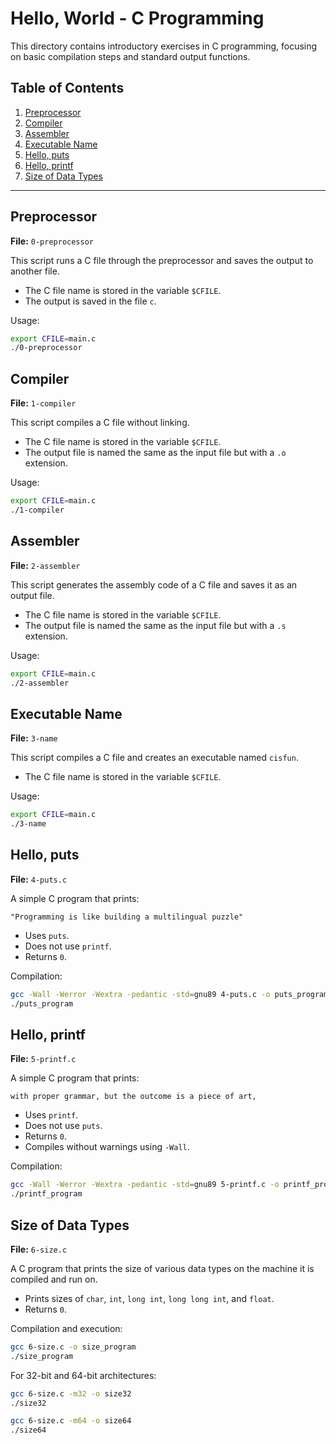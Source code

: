# Hello, World - C Programming

This directory contains introductory exercises in C programming, focusing on basic compilation steps and standard output functions.

## Table of Contents

1. [Preprocessor](#preprocessor)
2. [Compiler](#compiler)
3. [Assembler](#assembler)
4. [Executable Name](#executable-name)
5. [Hello, puts](#hello-puts)
6. [Hello, printf](#hello-printf)
7. [Size of Data Types](#size-of-data-types)

---

## Preprocessor

**File:** `0-preprocessor`

This script runs a C file through the preprocessor and saves the output to another file.

- The C file name is stored in the variable `$CFILE`.
- The output is saved in the file `c`.

Usage:
```sh
export CFILE=main.c
./0-preprocessor
```

## Compiler

**File:** `1-compiler`

This script compiles a C file without linking.

- The C file name is stored in the variable `$CFILE`.
- The output file is named the same as the input file but with a `.o` extension.

Usage:
```sh
export CFILE=main.c
./1-compiler
```

## Assembler

**File:** `2-assembler`

This script generates the assembly code of a C file and saves it as an output file.

- The C file name is stored in the variable `$CFILE`.
- The output file is named the same as the input file but with a `.s` extension.

Usage:
```sh
export CFILE=main.c
./2-assembler
```

## Executable Name

**File:** `3-name`

This script compiles a C file and creates an executable named `cisfun`.

- The C file name is stored in the variable `$CFILE`.

Usage:
```sh
export CFILE=main.c
./3-name
```

## Hello, puts

**File:** `4-puts.c`

A simple C program that prints:

```
"Programming is like building a multilingual puzzle"
```

- Uses `puts`.
- Does not use `printf`.
- Returns `0`.

Compilation:
```sh
gcc -Wall -Werror -Wextra -pedantic -std=gnu89 4-puts.c -o puts_program
./puts_program
```

## Hello, printf

**File:** `5-printf.c`

A simple C program that prints:

```
with proper grammar, but the outcome is a piece of art,
```

- Uses `printf`.
- Does not use `puts`.
- Returns `0`.
- Compiles without warnings using `-Wall`.

Compilation:
```sh
gcc -Wall -Werror -Wextra -pedantic -std=gnu89 5-printf.c -o printf_program
./printf_program
```

## Size of Data Types

**File:** `6-size.c`

A C program that prints the size of various data types on the machine it is compiled and run on.

- Prints sizes of `char`, `int`, `long int`, `long long int`, and `float`.
- Returns `0`.

Compilation and execution:
```sh
gcc 6-size.c -o size_program
./size_program
```

For 32-bit and 64-bit architectures:
```sh
gcc 6-size.c -m32 -o size32
./size32

gcc 6-size.c -m64 -o size64
./size64
```
